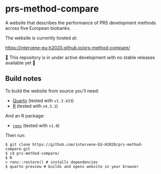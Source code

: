 # prs-method-compare

A website that describes the performance of PRS development methods across five European biobanks.

The website is currently hosted at:

https://intervene-eu-h2020.github.io/prs-method-compare/

🚨 This repository is in under active development with no stable releases available yet 🚨

## Build notes

To build the website from source you'll need:

* [Quarto](https://quarto.org) (tested with `v1.3.433`)
* [R](https://www.r-project.org) (tested with `v4.3.1`)

And an R package:

* [`renv`](https://rstudio.github.io/renv/articles/renv.html) (tested with `v1.0`)

Then run:

```
$ git clone https://github.com/intervene-EU-H2020/prs-method-compare.git
$ cd prs-method-compare/
$ R
> renv::restore() # installs dependencies
$ quarto preview # builds and opens website in your browser
```
